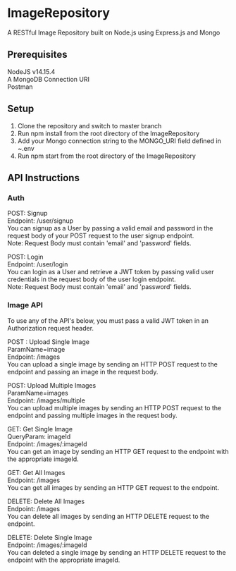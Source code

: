 # ImageRepository
A RESTful Image Repository built on Node.js using Express.js and Mongo 

## Prerequisites
NodeJS v14.15.4  
A MongoDB Connection URI  
Postman

## Setup
1. Clone the repository and switch to master branch
2. Run npm install from the root directory of the ImageRepository
3. Add your Mongo connection string to the MONGO_URI field defined in ~.env
4. Run npm start from the root directory of the ImageRepository

## API Instructions  

### Auth  
POST: Signup  
Endpoint: /user/signup  
You can signup as a User by passing a valid email and password in the request body of your POST request to the user signup endpoint.  
Note: Request Body must contain 'email' and 'password' fields.  

POST: Login  
Endpoint: /user/login  
You can login as a User and retrieve a JWT token by passing valid user credentials in the request body of the user login endpoint.  
Note: Request Body must contain 'email' and 'password' fields.  

### Image API  
To use any of the API's below, you must pass a valid JWT token in an Authorization request header.    

POST : Upload Single Image     
ParamName=image  
Endpoint: /images  
You can upload a single image by sending an HTTP POST request to the endpoint and passing an image in the request body.  

POST: Upload Multiple Images  
ParamName=images  
Endpoint: /images/multiple  
You can upload multiple images by sending an HTTP POST request to the endpoint and passing multiple images in the request body.  

GET: Get Single Image  
QueryParam: imageId  
Endpoint: /images/:imageId  
You can get an image by sending an HTTP GET request to the endpoint with the appropriate imageId.

GET: Get All Images  
Endpoint: /images  
You can get all images by sending an HTTP GET request to the endpoint.  

DELETE: Delete All Images  
Endpoint: /images  
You can delete all images by sending an HTTP DELETE request to the endpoint.  

DELETE: Delete Single Image  
Endpoint: /images/:imageId  
You can deleted a single image by sending an HTTP DELETE request to the endpoint with the appropriate imageId.

